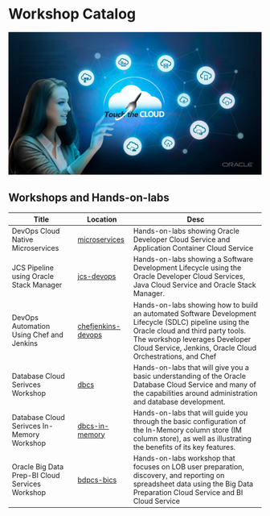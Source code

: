 # Workshop Catalog

![](./images/Touch-the-Cloud.jpg)

## Workshops and Hands-on-labs

| Title | Location | Desc |
| ----- | -------- | ---- |
| DevOps Cloud Native Microservices | [microservices](./microservices/README.md) | Hands-on-labs showing Oracle Developer Cloud Service and Application Container Cloud Service |
| JCS Pipeline using Oracle Stack Manager | [jcs-devops](./jcs-devops/) | Hands-on-labs showing a Software Development Lifecycle using the Oracle Developer Cloud Services, Java Cloud Service and Oracle Stack Manager.|
| DevOps Automation Using Chef and Jenkins | [chefjenkins-devops](./chefjenkins-devops/) | Hands-on-labs showing how to build an automated Software Development Lifecycle (SDLC) pipeline using the Oracle cloud and third party tools. The workshop leverages Developer Cloud Service, Jenkins, Oracle Cloud Orchestrations, and Chef|
| Database Cloud Serivces Workshop | [dbcs](./dbcs/) | Hands-on-labs that will give you a basic understanding of the Oracle Database Cloud Service and many of the capabilities around administration and database development.|
| Database Cloud Serivces In-Memory Workshop | [dbcs-in-memory](./dbcs-in-memory/) | Hands-on-labs that will guide you through the basic configuration of the In-Memory column store (IM column store), as well as illustrating the benefits of its key features.|
|Oracle Big Data Prep-BI Cloud Services Workshop | [bdpcs-bics](./bdpcs-bics/) | Hands-on-labs workshop that focuses on LOB user preparation, discovery, and reporting on spreadsheet data using the Big Data Preparation Cloud Service and BI Cloud Service|